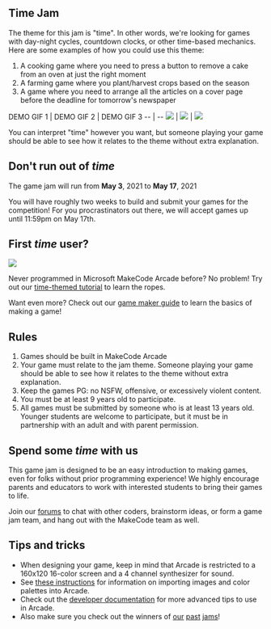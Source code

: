 ## Time Jam

The theme for this jam is "time". In other words, we're looking for games with day-night cycles, countdown clocks, or other time-based mechanics. Here are some examples of how you could use this theme:

1. A cooking game where you need to press a button to remove a cake from an oven at just the right moment
2. A farming game where you plant/harvest crops based on the season
3. A game where you need to arrange all the articles on a cover page before the deadline for tomorrow's newspaper

DEMO GIF 1 | DEMO GIF 2 | DEMO GIF 3
-- | --
![](/static/gamejam/jams/time/assets/demo-1.gif) | ![](/static/gamejam/jams/time/assets/demo-2.gif) | ![](/static/gamejam/jams/time/assets/demo-3.gif)

You can interpret "time" however you want, but someone playing your game should be able to see how it relates to the theme without extra explanation.

## Don't run out of *time*
The game jam will run from **May 3**, 2021 to **May 17**, 2021

You will have roughly two weeks to build and submit your games for the competition! For you procrastinators out there, we will accept games up until 11:59pm on May 17th.

## First *time* user?

<div id="froggy-gif">
    <img src="/static/tutorials/froggy/frog.gif"/>
</div>

Never programmed in Microsoft MakeCode Arcade before? No problem! Try out our [time-themed tutorial](aka.ms/timeflies) to learn the ropes.

Want even more? Check out our [game maker guide](https://arcade.makecode.com/--skillmap) to learn the basics of making a game!

## Rules

1. Games should be built in MakeCode Arcade
2. Your game must relate to the jam theme. Someone playing your game should be able to see how it relates to the theme without extra explanation.
3. Keep the games PG: no NSFW, offensive, or excessively violent content.
4. You must be at least 9 years old to participate.
5. All games must be submitted by someone who is at least 13 years old. Younger students are welcome to participate, but it must be in partnership with an adult and with parent permission.

## Spend some *time* with us

This game jam is designed to be an easy introduction to making games, even for folks without prior programming experience! We highly encourage parents and educators to work with interested students to bring their games to life.

Join our [forums](https://forum.makecode.com) to chat with other coders, brainstorm ideas, or form a game jam team, and hang out with the MakeCode team as well.

## Tips and tricks

* When designing your game, keep in mind that Arcade is restricted to a 160x120 16-color screen and a 4 channel synthesizer for sound.
* See [these instructions](https://arcade.makecode.com/developer/images) for information on importing images and color palettes into Arcade.
* Check out the [developer documentation](https://arcade.makecode.com/developer) for more advanced tips to use in Arcade.
* Also make sure you check out the winners of [our][traffic-jam] [past][garden-jam] [jams][ocean-jam]!

[traffic-jam]: https://arcade.makecode.com/gamejam/traffic
[ocean-jam]: https://arcade.makecode.com/gamejam/ocean
[garden-jam]: https://arcade.makecode.com/gamejam/garden